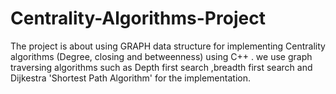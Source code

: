 # Centrality-Algorithms-Project
The project is about using GRAPH data structure for implementing Centrality algorithms (Degree, closing and betweenness) using C++ .  we use graph traversing algorithms such as Depth first search ,breadth first search and Dijkestra 'Shortest Path Algorithm' for the implementation.
